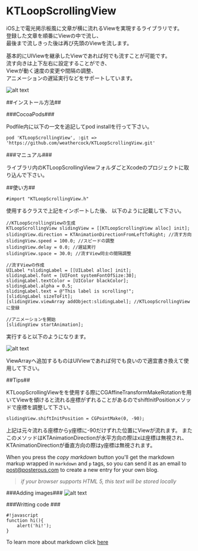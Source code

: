 KTLoopScrollingView
===================

iOS上で電光掲示板風に文章が横に流れるViewを実現するライブラリです。  
登録した文章を順番にViewの中で流し、  
最後まで流しきった後は再び先頭のViewを流します。  

基本的にUIViewを継承したViewであれば何でも流すことが可能です。  
流す向きは上下左右に設定することができ、  
Viewが動く速度の変更や間隔の調整、  
アニメーションの遅延実行などをサポートしています。

![alt text][4]

##インストール方法##

###CocoaPods###

Podfile内に以下の一文を追記してpod installを行って下さい。

    pod 'KTLoopScrollingView', :git => 'https://github.com/weathercock/KTLoopScrollingView.git'

###マニュアル###

ライブラリ内のKTLoopScrollingViewフォルダごとXcodeのプロジェクトに取り込んで下さい。

##使い方##

    #import "KTLoopScrollingView.h"

使用するクラスで上記をインポートした後、
以下のように記載して下さい。

    //KTLoopScrollingViewの生成
    KTLoopScrollingView slidingView = [[KTLoopScrollingView alloc] init];
    slidingView.direction = KTAnimationDirectionFromLeftToRight; //流す方向
    slidingView.speed = 100.0; //スピードの調整
    slidingView.delay = 0.0; //遅延実行
    slidingView.space = 30.0; //流すView同士の間隔調整

    //流すViewの作成
    UILabel *slidingLabel = [[UILabel alloc] init];
    slidingLabel.font = [UIFont systemFontOfSize:30];
    slidingLabel.textColor = [UIColor blackColor];
    slidingLabel.alpha = 0.5;
    slidingLabel.text = @"This label is scrolling!";
    [slidingLabel sizeToFit];
    [slidingView.viewArray addObject:slidingLabel]; //KTLoopScrollingViewに登録

    //アニメーションを開始
    [slidingView startAnimation];

実行すると以下のようになります。

![alt text][4]

ViewArrayへ追加するものはUIViewであれば何でも良いので適宜書き換えて使用して下さい。

##Tips##

KTLoopScrollingViewをを使用する際にCGAffineTransformMakeRotationを用いてViewを傾けると流れる座標がずれることがあるのでshiftInitPositionメソッドで座標を調整して下さい。

    slidingView.shiftInitPosition = CGPointMake(0, -90);

上記は元々流れる座標からy座標に-90だけずれた位置にViewが流れます。
またこのメソッドはKTAnimationDirectionが水平方向の際はxは座標は無視され、
KTAnimationDirectionが垂直方向の際はy座標は無視されます。

When you press the *copy markdown* button you'll get the markdown markup wrapped in `markdown` and `p` tags, so you can send it as an email to post@posterous.com to create a new entry for your own blog.

> *if your browser supports HTML 5, this text will be stored locally*

###Adding images###
![alt text][4]

###Writting code ###

    #!javascript
    function hi(){
        alert('hi!');
    }

To learn more about markdown click [here][5]

[1]: http://posterous.com/help/markdown
[2]: https://github.com/derobins/wmd
[3]: http://posterous.com
[4]: http://placehold.it/350x150
[5]: http://daringfireball.net/projects/markdown/
</markdown></p>
